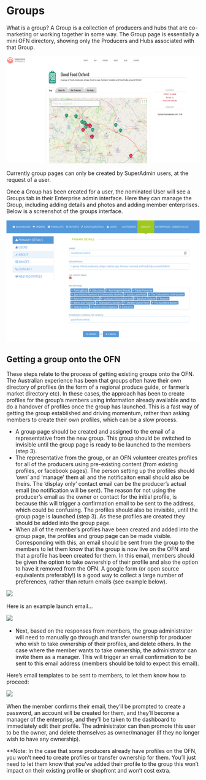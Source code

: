 # Groups

What is a group? A Group is a collection of producers and hubs that are co-marketing or working together in some way. The Group page is essentially a mini OFN directory, showing only the Producers and Hubs associated with that Group.

![](<.gitbook/assets/Capture du 2019-05-27 22-35-19.png>)

Currently group pages can only be created by SuperAdmin users, at the request of a user.

Once a Group has been created for a user, the nominated User will see a Groups tab in their Enterprise admin interface. Here they can manage the Group, including adding details and photos and adding member enterprises. Below is a screenshot of the groups interface.

![](<.gitbook/assets/Capture du 2019-05-27 22-36-27.png>)

## Getting a group onto the OFN

These steps relate to the process of getting existing groups onto the OFN. The Australian experience has been that groups often have their own directory of profiles (in the form of a regional produce guide, or farmer’s market directory etc). In these cases, the approach has been to create profiles for the group’s members using information already available and to do a handover of profiles once the group has launched. This is a fast way of getting the group established and driving momentum, rather than asking members to create their own profiles, which can be a slow process.

* A group page should be created and assigned to the email of a representative from the new group. This group should be switched to invisible until the group page is ready to be launched to the members (step 3).
* The representative from the group, or an OFN volunteer creates profiles for all of the producers using pre-existing content (from existing profiles, or facebook pages). The person setting up the profiles should ‘own’ and ‘manage’ them all and the notificaiton email should also be theirs. The ‘display only’ contact email can be the producer’s actual email (no notification will be sent). The reason for not using the producer’s email as the owner or contact for the initial profile, is because this will trigger a confirmation email to be sent to the address, which could be confusing. The profiles should also be invisible, until the group page is launched (step 3). As these profiles are created they should be added into the group page.
* When all of the member’s profiles have been created and added into the group page, the profiles and group page can be made visible. Corresponding with this, an email should be sent from the group to the members to let them know that the group is now live on the OFN and that a profile has been created for them. In this email, members should be given the option to take ownership of their profile and also the option to have it removed from the OFN. A google form (or open source equivalents preferably!) is a good way to collect a large number of preferences, rather than return emails (see example below).

![](.gitbook/assets/email.png)

Here is an example launch email…

![](.gitbook/assets/email2.png)

* Next, based on the responses from members, the group administrator will need to manually go through and transfer ownership for producer who wish to take ownership of their profiles, and delete others. In the case where the member wants to take ownership, the administrator can invite them as a manager. This will trigger an email confirmation to be sent to this email address (members should be told to expect this email). 

Here’s email templates to be sent to members, to let them know how to proceed:

![](.gitbook/assets/email3.png)

When the member confirms their email, they’ll be prompted to create a password, an account will be created for them, and they’ll become a manager of the enterprise, and they’ll be taken to the dashboard to immediately edit their profile. The administrator can then promote this user to be the owner, and delete themselves as owner/manager (if they no longer wish to have any ownership).

\*\*Note: In the case that some producers already have profiles on the OFN, you won’t need to create profiles or transfer ownership for them. You’ll just need to let them know that you’ve added their profile to the group this won’t impact on their existing profile or shopfront and won’t cost extra.
